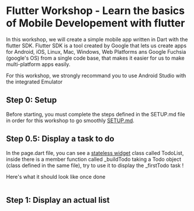 # Flutter Workshop - Learn the basics of Mobile Developement with flutter

In this workshop, we will create a simple mobile app written in Dart with the flutter SDK.
Flutter SDK is a tool created by Google that lets us create apps for Android, iOS, Linux, Mac, Windows, Web Platforms ans Google Fuchsia (google's OS) from a single code base, that makes it easier for us to make multi-platform apps easily.

For this workshop, we strongly recommand you to use Android Studio with the integrated Emulator 

## Step 0: Setup

Before starting, you must complete the steps defined in the SETUP.md file in order for this workshop to go smoothly [SETUP.md](./SETUP.md).

## Step 0.5: Display a task to do

In the page.dart file, you can see a [stateless widget](https://api.flutter.dev/flutter/widgets/StatelessWidget-class.html) class called TodoList, inside there is a member function called _buildTodo taking a Todo object (class defined in the same file), try to use it to display the _firstTodo task !

Here's what it should look like once done

<p align="center">
    <img src='https://cdn.discordapp.com/attachments/615992087468572686/790061447870283816/unknown.png' alt=''>
</p>

## Step 1: Display an actual list

